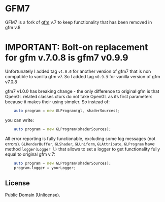 # GFM7

GFM7 is a fork of [gfm](https://github.com/d-gamedev-team/gfm) v.7 to keep functionality that has been removed in gfm v.8

# IMPORTANT: Bolt-on replacement for gfm v.7.0.8 is gfm7 v0.9.9
Unfortunately I added tag `v1.0.0` for another version of gfm7 that is non compatible to vanilla gfm v7. So I added tag `v0.9.9` for vanilla version of gfm v7.0.8

gfm7 v1.0.0 has breaking change - the only difference to original gfm is that OpenGL related classes ctors do not take OpenGL as its first parameters because it makes their using simpler. So instead of:
```D
	auto program = new GLProgram(gl, shaderSources);
```
you can write:
```D
	auto program = new GLProgram(shaderSources);
```

All error reporting is fully functionable, excluding some log messages (not errors). `GLRenderBuffer`, `GLShader`, `GLUniform`, `GLAttribute`, `GLProgram` have method `logger(Logger l)` that allows to set a logger to get functionality fully equal to original gfm v.7:
```D
	auto program = new GLProgram(shaderSources);
	program.logger = yourLogger;
```

## License

Public Domain (Unlicense).
